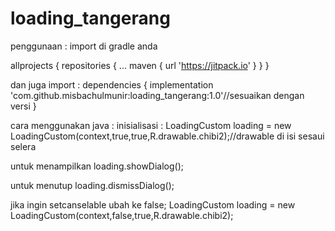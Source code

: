 # loading_tangerang

penggunaan :
  import di gradle anda 

  allprojects {
		repositories {
			...
			maven { url 'https://jitpack.io' }
		}
	}
  
  dan juga import :
  dependencies {
	        implementation 'com.github.misbachulmunir:loading_tangerang:1.0'//sesuaikan dengan versi
	}
  
  cara menggunakan
  java :
  inisialisasi :
  LoadingCustom loading = new LoadingCustom(context,true,true,R.drawable.chibi2);//drawable di isi sesaui selera
  
  untuk menampilkan
  loading.showDialog();
  
  untuk menutup
  loading.dismissDialog();
  
  jika ingin setcanselable ubah ke false; 
  LoadingCustom loading = new LoadingCustom(context,false,true,R.drawable.chibi2);
